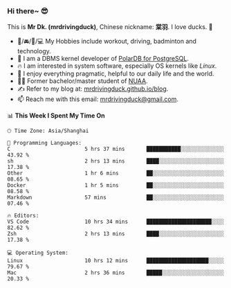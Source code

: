 ### Hi there~ 😎

This is **Mr Dk. (mrdrivingduck)**, Chinese nickname: **棠羽**. I love ducks. 🦆

- 💪/🚘/🏸/💻 My Hobbies include workout, driving, badminton and technology.
- 🍊 I am a DBMS kernel developer of [PolarDB for PostgreSQL](https://github.com/ApsaraDB/PolarDB-for-PostgreSQL).
- 🔥 I am interested in system software, especially OS kernels like *Linux*.
- 🔧 I enjoy everything pragmatic, helpful to our daily life and the world.
- 👨‍🎓 Former bachelor/master student of [NUAA](https://en.wikipedia.org/wiki/Nanjing_University_of_Aeronautics_and_Astronautics).
- ✍ Refer to my blog at: [mrdrivingduck.github.io/blog](https://mrdrivingduck.github.io/blog/).
- 📫 Reach me with this email: [mrdrivingduck@gmail.com](mailto:mrdrivingduck@gmail.com).

<!--START_SECTION:waka-->
📊 **This Week I Spent My Time On** 

```text
🕑︎ Time Zone: Asia/Shanghai

💬 Programming Languages: 
C                        5 hrs 37 mins       ███████████░░░░░░░░░░░░░░   43.92 % 
sh                       2 hrs 13 mins       ████░░░░░░░░░░░░░░░░░░░░░   17.38 % 
Other                    1 hr 6 mins         ██░░░░░░░░░░░░░░░░░░░░░░░   08.65 % 
Docker                   1 hr 5 mins         ██░░░░░░░░░░░░░░░░░░░░░░░   08.58 % 
Markdown                 57 mins             ██░░░░░░░░░░░░░░░░░░░░░░░   07.46 % 

🔥 Editors: 
VS Code                  10 hrs 34 mins      █████████████████████░░░░   82.62 % 
Zsh                      2 hrs 13 mins       ████░░░░░░░░░░░░░░░░░░░░░   17.38 % 

💻 Operating System: 
Linux                    10 hrs 12 mins      ████████████████████░░░░░   79.67 % 
Mac                      2 hrs 36 mins       █████░░░░░░░░░░░░░░░░░░░░   20.33 % 
```


<!--END_SECTION:waka-->

<!-- ![Mr Dk.'s GitHub Stats](https://github-readme-stats.vercel.app/api?username=mrdrivingduck&count_private&show_icons=true&theme=buefy) -->

<!-- ![Most Used Languages](https://github-readme-stats.vercel.app/api/top-langs/?username=mrdrivingduck&exclude_repo=mips32-CPU,snort-tcp-socket&theme=buefy&layout=compact&langs_count=10) -->


<!--
**mrdrivingduck/mrdrivingduck** is a ✨ _special_ ✨ repository because its `README.md` (this file) appears on your GitHub profile.

Here are some ideas to get you started:

- 🔭 I’m currently working on ...
- 🌱 I’m currently learning ...
- 👯 I’m looking to collaborate on ...
- 🤔 I’m looking for help with ...
- 💬 Ask me about ...
- 📫 How to reach me: ...
- 😄 Pronouns: ...
- ⚡ Fun fact: ...
-->

